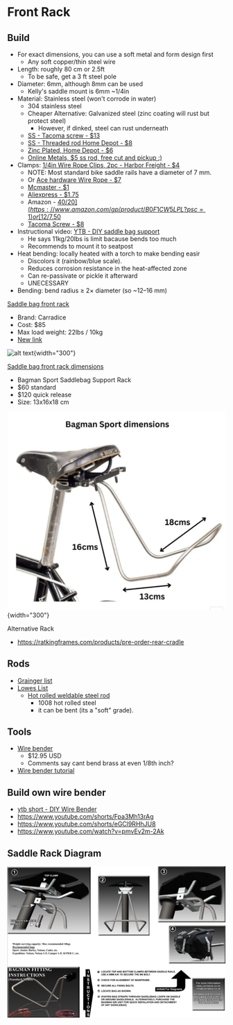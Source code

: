 # Front Rack

## Build 

- For exact dimensions, you can use a soft metal and form design first 
    - Any soft copper/thin steel wire
- Length: roughly 80 cm or 2.5ft 
    - To be safe, get a 3 ft steel pole
- Diameter: 6mm, although 8mm can be used 
    - Kelly's saddle mount is 6mm ~1/4in
- Material: Stainless steel (won't corrode in water)
    - 304 stainless steel
    - Cheaper Alternative: Galvanized steel (zinc coating will rust but protect steel)
        - However, if dinked, steel can rust underneath
    - [SS - Tacoma screw - $13](https://www.tacomascrew.com/Catalog/fasteners/rods-and-studs/round-rod/304-stainless-steel/127-702-1)
    - [SS - Threaded rod Home Depot - $8](https://www.homedepot.com/p/Everbilt-1-4-in-x-3-ft-Stainless-Steel-Coarse-Threaded-Rod-7803/332735299)
    - [Zinc Plated, Home Depot - $6](https://www.homedepot.com/p/Everbilt-1-4-in-x-3-ft-Zinc-Plated-Steel-Solid-Round-Rod-1601/332734030)
    - [Online Metals, $5 ss rod, free cut and pickup :)](https://www.onlinemetals.com/en/buy/stainless-steel/0-25-stainless-round-bar-304-304l-annealed-cold-finish/pid/73)
- Clamps: [1/4in Wire Rope Clips, 2pc - Harbor Freight - $4](https://www.harborfreight.com/2-piece-1-4-quarter-inch-wire-rope-clips-93891.html)
    - NOTE: Most standard bike saddle rails have a diameter of 7 mm.
    - Or [Ace hardware Wire Rope - $7](https://www.acehardware.com/departments/hardware/chain-and-rope/rope-and-chain-accessories/77725)
    - [Mcmaster - $1](https://www.mcmaster.com/30325T63/)
    - [Aliexpress - $1.75](https://www.aliexpress.us/item/3256805937890967.html?mp=1&pdp_npi=5%40dis!USD!USD%201.75!USD%201.75!!USD%201.75!!!%402103146f17553379577858130e5ede!12000035861822735!ct!US!2624340281!!1!0&gatewayAdapt=glo2usa)
    - Amazon - [40/$20](https://www.amazon.com/gp/product/B0F1CW5LPL?psc=1) or [12/$7.50](https://www.amazon.com/gp/product/B0F1CW5LPL?psc=://www.amazon.com/gp/product/B09D79Y4M9)
    - [Tacoma Screw - $8](https://www.tacomascrew.com/Product/552-123)
- Instructional video: [YTB - DIY saddle bag support](https://youtu.be/dy4tRtDtaro)
    - He says 11kg/20lbs is limit bacause bends too much
    - Recommends to mount it to seatpost
- Heat bending: locally heated with a torch to make bending easir
    - Discolors it (rainbow/blue scale).
    - Reduces corrosion resistance in the heat-affected zone 
    - Can re-passivate or pickle it afterward
    - UNECESSARY
- Bending: bend radius ≥ 2× diameter (so ~12–16 mm)

[Saddle bag front rack](https://analogcycles.com/products/carradice-saddle-bag-support)

- Brand: Carradice
- Cost: $85
- Max load weight: 22lbs / 10kg
- [New link](https://builtbyswift.com/products/carridice-bagman-support)

![alt text](../images/saddle-rack.png){width="300"}

[Saddle bag front rack dimensions](https://carradice.co.uk/products/bagman-sport-saddlebag-support-rack)


- Bagman Sport Saddlebag Support Rack
- $60 standard
- $120 quick release
- Size: 13x16x18 cm

![alt text](../images/saddle-rack-dimensions.png){width="300"}

Alternative Rack

- https://ratkingframes.com/products/pre-order-rear-cradle

## Rods

- [Grainger list](https://www.grainger.com/category/raw-materials/metals/carbon-steel/carbon-steel-bars-rods-discs/inch-carbon-steel-rods-discs?attrs=Outside+Diameter%7C1%2F4+in&filters=attrs&searchQuery=steel+rod&sst=4&tv_optin=true)
- [Lowes List](https://www.lowes.com/search?searchTerm=steel%20rod&refinement=2511107848)
    -  [Hot rolled weldable steel rod](https://www.lowes.com/pd/Hillman-1-4-in-dia-x-6-ft-L-Plain-Hot-Rolled-Steel-Weldable-Solid-Round-Rod/3059271)
          -  1008 hot rolled steel
          -  it can be bent (its a "soft" grade).

## Tools

- [Wire bender](https://micromark.com/products/vise-mounted-wire-bender?keyword=Wire%20BENDER)
    - $12.95 USD
    - Comments say cant bend brass at even 1/8th inch?
- [Wire bender tutorial](https://www.youtube.com/watch?v=3QzrwPx9fNs)

## Build own wire bender

- [ytb short - DIY Wire Bender](https://youtube.com/shorts/j8UmDM5gWwU?si=xb-FGSEopVHPf17v)
- https://www.youtube.com/shorts/Fpa3Mh13rAg
- https://www.youtube.com/shorts/eGCl9RHhJU8
- https://www.youtube.com/watch?v=pmvEv2m-2Ak

## Saddle Rack Diagram

![alt text](../images/saddle-rack-diagram.png)
